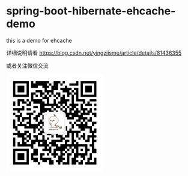 # spring-boot-hibernate-ehcache-demo
this is a demo for ehcache

详细说明请看 
https://blog.csdn.net/yingziisme/article/details/81436355

或者关注微信交流

![image](https://github.com/yingziisme/demofordocker/blob/master/qrcode_for_gh_555652cba0e5_258.jpg)
